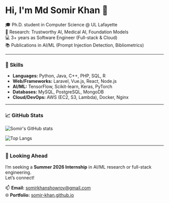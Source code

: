 # Hi, I'm Md Somir Khan 👋

🎓 Ph.D. student in Computer Science @ UL Lafayette  
🤖 Research: Trustworthy AI, Medical AI, Foundation Models  
💻 3+ years as Software Engineer (Full-stack & Cloud)  
📚 Publications in AI/ML (Prompt Injection Detection, Bibliometrics)  

---

### 🔧 Skills
- **Languages:** Python, Java, C++, PHP, SQL, R  
- **Web/Frameworks:** Laravel, Vue.js, React, Node.js  
- **AI/ML:** TensorFlow, Scikit-learn, Keras, PyTorch  
- **Databases:** MySQL, PostgreSQL, MongoDB  
- **Cloud/DevOps:** AWS (EC2, S3, Lambda), Docker, Nginx  

---

### 📈 GitHub Stats
![Somir's GitHub stats](https://github-readme-stats.vercel.app/api?username=somir-khan&show_icons=true&theme=radical)

![Top Langs](https://github-readme-stats.vercel.app/api/top-langs/?username=somir-khan&layout=compact&theme=radical)

---

### 🌱 Looking Ahead
I’m seeking a **Summer 2026 Internship** in AI/ML research or full-stack engineering.  
Let’s connect!  

📫 **Email:** somirkhanshowrov@gmail.com  
🌐 **Portfolio:** [somir-khan.github.io](https://somir-khan.github.io)  
